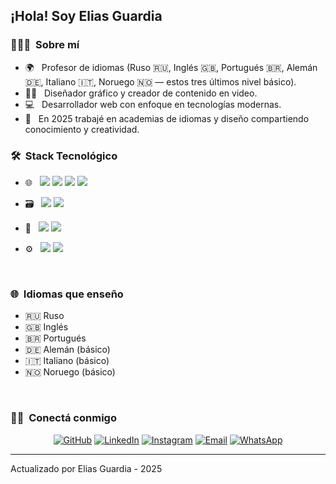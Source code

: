 <h2>¡Hola! Soy Elias Guardia</h2>

<h3>👨🏻‍🏫 &nbsp;Sobre mí</h3>

- 🌍 &nbsp; Profesor de idiomas (Ruso 🇷🇺, Inglés 🇬🇧, Portugués 🇧🇷, Alemán 🇩🇪, Italiano 🇮🇹, Noruego 🇳🇴 — estos tres últimos nivel básico).
- 👨‍🎨 &nbsp; Diseñador gráfico y creador de contenido en video.
- 💻 &nbsp; Desarrollador web con enfoque en tecnologías modernas.
- 📆 &nbsp; En 2025 trabajé en academias de idiomas y diseño compartiendo conocimiento y creatividad.

<h3>🛠 &nbsp;Stack Tecnológico</h3>

- 🌐 &nbsp; <img src="https://img.shields.io/badge/HTML5-E34F26?style=for-the-badge&logo=html5&logoColor=white"/> <img src="https://img.shields.io/badge/CSS3-1572B6?style=for-the-badge&logo=css3&logoColor=white"/> <img src="https://img.shields.io/badge/JavaScript-F7DF1E?style=for-the-badge&logo=javascript&logoColor=black"/> <img src="https://img.shields.io/badge/React-20232A?style=for-the-badge&logo=react&logoColor=61DAFB"/>

- 🗃 &nbsp; <img src="https://img.shields.io/badge/SQL-003B57?style=for-the-badge&logo=mysql&logoColor=white"/> <img src="https://img.shields.io/badge/Bases%20de%20Datos-4DB33D?style=for-the-badge"/>

- 🎨 &nbsp; <img src="https://img.shields.io/badge/Dise%C3%B1o%20Gr%C3%A1fico-FF4088?style=for-the-badge&logo=adobe&logoColor=white"/> <img src="https://img.shields.io/badge/Videos%20Creativos-FF5722?style=for-the-badge&logo=youtube&logoColor=white"/>

- ⚙️ &nbsp; <img src="https://img.shields.io/badge/Git-F05032?style=for-the-badge&logo=git&logoColor=white"/> <img src="https://img.shields.io/badge/GitHub-181717?style=for-the-badge&logo=github&logoColor=white"/>

<br/>

<h3>🌐 &nbsp;Idiomas que enseño</h3>
<ul>
  <li>🇷🇺 Ruso</li>
  <li>🇬🇧 Inglés</li>
  <li>🇧🇷 Portugués</li>
  <li>🇩🇪 Alemán (básico)</li>
  <li>🇮🇹 Italiano (básico)</li>
  <li>🇳🇴 Noruego (básico)</li>
</ul>

<br/>

<h3>🤝🏻 &nbsp;Conectá conmigo</h3>

<p align="center">
<a href="https://github.com/Reedbokk"><img alt="GitHub" src="[https://img.shields.io/badge/GitHub-eliasguardia-black?style=flat-square&logo=github](https://github.com/Reedbokk)"></a>
<a href="[https://www.linkedin.com/in/eliasguardia](https://www.linkedin.com/in/elias-guardia-4882b4193/)"><img alt="LinkedIn" src="[https://img.shields.io/badge/LinkedIn-eliasguardia-blue?style=flat-square&logo=linkedin](https://www.linkedin.com/in/elias-guardia-4882b4193/)"></a>
<a href="[https://www.instagram.com/eliasguardia](https://www.instagram.com/elias.mkov711/)/"><img alt="Instagram" src="[https://img.shields.io/badge/Instagram-eliasguardia-pink?style=flat-square&logo=instagram](https://www.instagram.com/elias.mkov711/)"></a>
<a href="mailto:eliasguardia@gmail.com"><img alt="Email" src="https://img.shields.io/badge/Email-eliasguardia@gmail.com-red?style=flat-square&logo=gmail"></a>
<a href="https://wa.me/543865752421"><img alt="WhatsApp" src="https://img.shields.io/badge/WhatsApp-Chat-green?style=flat-square&logo=whatsapp"></a>
</p>

------
Actualizado por Elias Guardia - 2025

